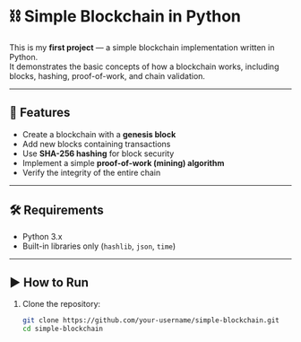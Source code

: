 # ⛓️ Simple Blockchain in Python

This is my **first project** — a simple blockchain implementation written in Python.  
It demonstrates the basic concepts of how a blockchain works, including blocks, hashing, proof-of-work, and chain validation.

---

## 🚀 Features
- Create a blockchain with a **genesis block**
- Add new blocks containing transactions
- Use **SHA-256 hashing** for block security
- Implement a simple **proof-of-work (mining) algorithm**
- Verify the integrity of the entire chain

---

## 🛠️ Requirements
- Python 3.x  
- Built-in libraries only (`hashlib`, `json`, `time`)

---

## ▶️ How to Run
1. Clone the repository:
   ```bash
   git clone https://github.com/your-username/simple-blockchain.git
   cd simple-blockchain

